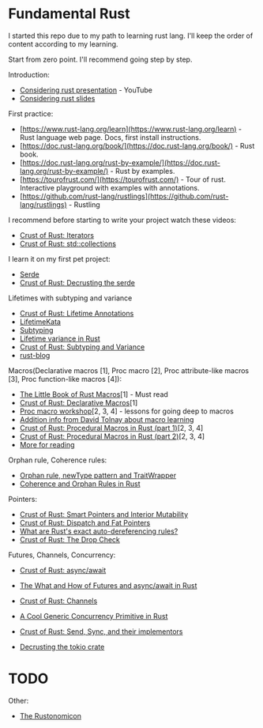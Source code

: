 # Fundamental Rust
I started this repo due to my path to learning rust lang. I'll keep the order of content according to my learning.

Start from zero point. I'll recommend going step by step.

Introduction:
- [Considering rust presentation](https://www.youtube.com/watch?v=DnT-LUQgc7s) - YouTube
- [Considering rust slides](https://jon.thesquareplanet.com/slides/considering-rust/export.pdf)

First practice:
- [https://www.rust-lang.org/learn](https://www.rust-lang.org/learn) - Rust language web page. Docs, first install instructions.
- [https://doc.rust-lang.org/book/](https://doc.rust-lang.org/book/) - Rust book.
- [https://doc.rust-lang.org/rust-by-example/](https://doc.rust-lang.org/rust-by-example/) - Rust by examples.
- [https://tourofrust.com/](https://tourofrust.com/) - Tour of rust. Interactive playground with examples with annotations.
- [https://github.com/rust-lang/rustlings](https://github.com/rust-lang/rustlings) - Rustling

I recommend before starting to write your project watch these videos:
- [Crust of Rust: Iterators](https://www.youtube.com/watch?v=yozQ9C69pNs)
- [Crust of Rust: std::collections](https://www.youtube.com/watch?v=EF3Z4jdD1EQ)

I learn it on my first pet project:
- [Serde](https://serde.rs/)
- [Crust of Rust: Decrusting the serde](https://www.youtube.com/watch?v=BI_bHCGRgMY) 

Lifetimes with subtyping and variance
- [Crust of Rust: Lifetime Annotations](https://www.youtube.com/watch?v=rAl-9HwD858)
- [LifetimeKata](https://github.com/tfpk/lifetimekata)
- [Subtyping](https://doc.rust-lang.org/nomicon/subtyping.html)
- [Lifetime variance in Rust](https://github.com/sunshowers-code/lifetime-variance)
- [Crust of Rust: Subtyping and Variance](https://www.youtube.com/watch?v=iVYWDIW71jk)
- [rust-blog](https://github.com/pretzelhammer/rust-blog/blob/master/posts/common-rust-lifetime-misconceptions.md)

Macros(Declarative macros [1], Proc macro [2], Proc attribute-like macros [3], Proc function-like macros [4]):
- [The Little Book of Rust Macros](https://danielkeep.github.io/tlborm/book/README.html)[1] - Must read
- [Crust of Rust: Declarative Macros](https://www.youtube.com/watch?v=q6paRBbLgNw)[1]
- [Proc macro workshop](https://github.com/dtolnay/proc-macro-workshop)[2, 3, 4] - lessons for going deep to macros
- [Addition info from David Tolnay about macro learning](https://github.com/dtolnay/proc-macro-workshop/issues/22)
- [Crust of Rust: Procedural Macros in Rust (part 1)](https://www.youtube.com/watch?v=geovSK3wMB8)[2, 3, 4]
- [Crust of Rust: Procedural Macros in Rust (part 2)](https://www.youtube.com/watch?v=KVWHT1TAirU)[2, 3, 4]
- [More for reading](https://github.com/dtolnay/case-studies) 
  
Orphan rule, Coherence rules:
- [Orphan rule, newType pattern and TraitWrapper](https://www.linkedin.com/pulse/orphan-rule-newtype-pattern-traitwrapper-amit-nadiger#:~:text=The%20orphan%20rule%20in%20Rust%20states%20that%20you%20can%20only,type%20directly%20in%20your%20crate.)
- [Coherence and Orphan Rules in Rust](https://github.com/Ixrec/rust-orphan-rules)

Pointers:
- [Crust of Rust: Smart Pointers and Interior Mutability](https://www.youtube.com/watch?v=8O0Nt9qY_vo)
- [Crust of Rust: Dispatch and Fat Pointers](https://www.youtube.com/watch?v=xcygqF5LVmM)
- [What are Rust's exact auto-dereferencing rules?](https://stackoverflow.com/questions/28519997/what-are-rusts-exact-auto-dereferencing-rules/28552082#28552082)
- [Crust of Rust: The Drop Check](https://www.youtube.com/watch?v=TJOFSMpJdzg)

Futures, Channels, Concurrency:
- [Crust of Rust: async/await](https://www.youtube.com/watch?v=ThjvMReOXYM)
- [The What and How of Futures and async/await in Rust](https://www.youtube.com/watch?v=9_3krAQtD2k)
  
- [Crust of Rust: Channels](https://www.youtube.com/watch?v=b4mS5UPHh20)
- [A Cool Generic Concurrency Primitive in Rust](https://www.youtube.com/watch?v=eLNAMEoKAAc)
- [Crust of Rust: Send, Sync, and their implementors](https://www.youtube.com/watch?v=yOezcP-XaIw)
- [Decrusting the tokio crate](https://www.youtube.com/watch?v=o2ob8zkeq2s)

# TODO

Other:
- [The Rustonomicon](https://doc.rust-lang.org/stable/nomicon/)
